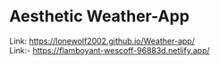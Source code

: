 <h1>Aesthetic Weather-App</h1>

Link:  https://lonewolf2002.github.io/Weather-app/ <br>
Link:- https://flamboyant-wescoff-96883d.netlify.app/
